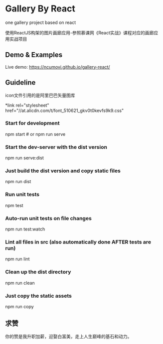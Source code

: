 
Gallery By React
=====
one gallery project based on react

使用ReactJS构架的图片画廊应用-参照慕课网《React实战》课程对应的画廊应用实战项目

## Demo & Examples

Live demo: https://ncumovi.github.io/gallery-react/


## Guideline

icon文件引用的是阿里巴巴矢量图库 

*link rel="stylesheet" href="//at.alicdn.com/t/font_510621_gkv0t0kevfs9k9.css"


### Start for development
npm start # or
npm run serve

### Start the dev-server with the dist version
npm run serve:dist

### Just build the dist version and copy static files
npm run dist

### Run unit tests
npm test

### Auto-run unit tests on file changes
npm run test:watch

### Lint all files in src (also automatically done AFTER tests are run)
npm run lint

### Clean up the dist directory
npm run clean

### Just copy the static assets
npm run copy

## 求赞

你的赞是我升职加薪，迎娶白富美，走上人生巅峰的基石和动力。


